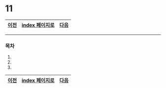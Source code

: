 # 11

[이전](./10.md)|[index 페이지로](./00index.md) |[다음](./12.md)
---|---|---
<hr>

### 목차
1.
1.
1.


[이전](./10.md)|[index 페이지로](./00index.md) |[다음](./12.md)
---|---|---
